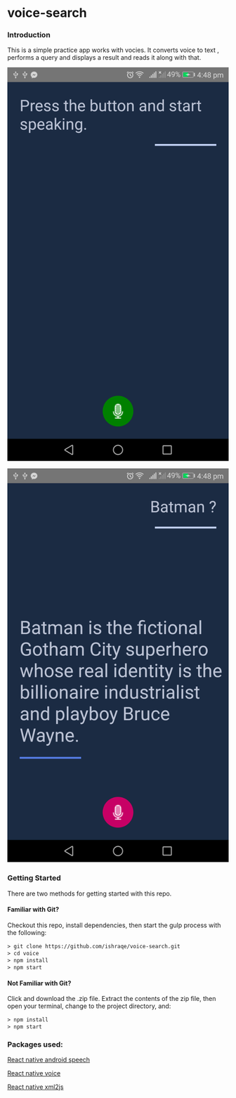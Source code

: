 # voice-search

### Introduction
This is a simple practice app works with vocies. It converts voice to text , performs a query and displays a result and reads it along with that. 

![alt text](https://raw.githubusercontent.com/ishraqe/voice-search/master/src/assets/0.png)

![alt text](https://raw.githubusercontent.com/ishraqe/voice-search/master/src/assets/1.png)

### Getting Started

There are two methods for getting started with this repo.

#### Familiar with Git?
Checkout this repo, install dependencies, then start the gulp process with the following:

```
> git clone https://github.com/ishraqe/voice-search.git
> cd voice
> npm install
> npm start
```

#### Not Familiar with Git?
Click and download the .zip file.  Extract the contents of the zip file, then open your terminal, change to the project directory, and:

```
> npm install
> npm start
```

### Packages used: 

[React native android speech](https://github.com/mihirsoni/react-native-android-speech)

[React native voice](https://github.com/wenkesj/react-native-voice)

[React native xml2js](https://github.com/connected-lab/react-native-xml2js)

